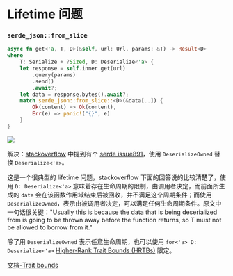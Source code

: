 # Lifetime 问题

### `serde_json::from_slice` 

```rust
async fn get<'a, T, D>(&self, url: Url, params: &T) -> Result<D>
where
	T: Serialize + ?Sized, D: Deserialize<'a> {
	let response = self.inner.get(url)
		.query(params)
		.send()
		.await?;
	let data = response.bytes().await?;
	match serde_json::from_slice::<D>(&data[..]) {
		Ok(content) => Ok(content),
		Err(e) => panic!("{}", e)
	}
}
```
![](https://cdn.silente.top/img/p1.png)

解决：[stackoverflow](https://stackoverflow.com/questions/43554679/how-to-fix-lifetime-error-when-function-returns-a-serde-deserialize-type) 中提到有个 [serde issue891](https://github.com/serde-rs/serde/issues/891)，使用 `DeserializeOwned` 替换 `Deserialize<'a>`。

这是一个很典型的 lifetime 问题，stackoverflow 下面的回答说的比较清楚了，使用 `D: Deserialize<'a>` 意味着存在生命周期的限制，由调用者决定，而前面所生成的 `data` 会在该函数作用域结束后被回收，并不满足这个周期条件；而使用 `DeserializeOwned`，表示由被调用者决定，可以满足任何生命周期条件。原文中一句话很关键："Usually this is because the data that is being deserialized from is going to be thrown away before the function returns, so T must not be allowed to borrow from it." 

除了用 `DeserializeOwned` 表示任意生命周期，也可以使用 `for<'a> D: Deserialize<'a>`   [Higher-Rank Trait Bounds (HRTBs)](https://doc.rust-lang.org/nomicon/hrtb.html#higher-rank-trait-bounds-hrtbs) 限定。

[文档-Trait bounds](https://serde.rs/lifetimes.html#trait-bounds)


